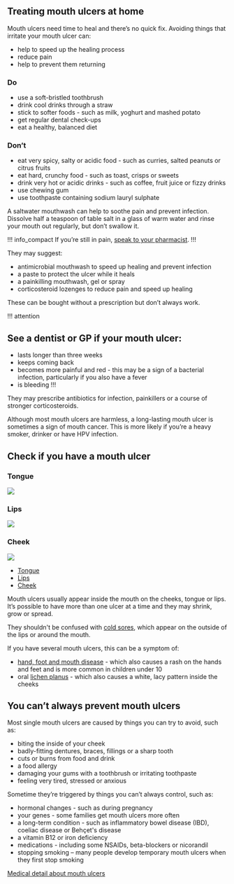 ## Treating mouth ulcers at home

Mouth ulcers need time to heal and there’s no quick fix. Avoiding things that irritate your mouth ulcer can:

- help to speed up the healing process 
- reduce pain
- help to prevent them returning

<section class="panel panel--binary">
  <article class="panel__column">
    <div class="panel__header">
      <h3>Do</h3>
    </div>
    <div class="panel__content">
      <ul class="list--check">
        <li>use a soft-bristled toothbrush</li>
        <li>drink cool drinks through a straw</li>
        <li>stick to softer foods - such as milk, yoghurt and mashed potato</li>
        <li>get regular dental check-ups</li>
        <li>eat a healthy, balanced diet</li>
      </ul>
    </div>
  </article>
  <article class="panel__column">
    <div class="panel__header">
      <h3>Don’t</h3>
    </div>
    <div class="panel__content">
      <ul class="list--cross">
        <li>eat very spicy, salty or acidic food - such as curries, salted peanuts or citrus fruits</li>
        <li>eat hard, crunchy food - such as toast, crisps or sweets</li>
        <li>drink very hot or acidic drinks - such as coffee, fruit juice or fizzy drinks</li>
        <li>use chewing gum</li>
        <li>use toothpaste containing sodium lauryl sulphate</li>
      </ul>
    </div>
  </article>
</section>
    
A saltwater mouthwash can help to soothe pain and prevent infection. Dissolve half a teaspoon of table salt in a glass of warm water and rinse your mouth out regularly, but don’t swallow it.

!!! info_compact
  If you’re still in pain, [speak to your pharmacist](#).
!!!

They may suggest:

- antimicrobial mouthwash to speed up healing and prevent infection
- a paste to protect the ulcer while it heals
- a painkilling mouthwash, gel or spray
- corticosteroid lozenges to reduce pain and speed up healing

These can be bought without a prescription but don’t always work.

!!! attention
  ## See a dentist or GP if your mouth ulcer:
  - lasts longer than three weeks
  - keeps coming back
  - becomes more painful and red - this may be a sign of a bacterial infection, particularly if you also have a fever
  - is bleeding
!!!

They may prescribe antibiotics for infection, painkillers or a course of stronger corticosteroids.


Although most mouth ulcers are harmless, a long-lasting mouth ulcer is sometimes a sign of mouth cancer. This is more likely if you’re a heavy smoker, drinker or have HPV infection.

## Check if you have a mouth ulcer

<section class="tabs js-tabs">

  <div class="tabs--tab-container js-tabs-content">
      <div class="tabs--tab js-tab-pane" id="tab-tongue">
        <h3 class="tabs--tab-heading">Tongue</h3>
        <div class="tabs--tab-content">
          <img src="http://placekitten.com/630/420" />
        </div>
      </div>
      <div class="tabs--tab js-tab-pane" id="tab-lips }}">
        <h3 class="tabs--tab-heading">Lips</h3>
        <div class="tabs--tab-content">
          <img src="http://placekitten.com/633/422" />
        </div>
      </div>
      <div class="tabs--tab js-tab-pane" id="tab-cheek }}">
        <h3 class="tabs--tab-heading">Cheek</h3>
        <div class="tabs--tab-content">
          <img src="http://placekitten.com/636/424" />
        </div>
      </div>
  </div>

  <ul class="tabs--nav js-tabs-nav">
    <li class="tabs--nav-item">
      <a href="#tab-tongue" class="tabs--nav-link">Tongue</a>
    </li>
    <li class="tabs--nav-item">
      <a href="#tab-lips" class="tabs--nav-link">Lips</a>
    </li>
    <li class="tabs--nav-item">
      <a href="#tab-cheek" class="tabs--nav-link">Cheek</a>
    </li>
  </ul>

</section>

Mouth ulcers usually appear inside the mouth on the cheeks, tongue or lips. It’s possible to have more than one ulcer at a time and they may shrink, grow or spread.

They shouldn't be confused with [cold sores](#), which appear on the outside of the lips or around the mouth.

If you have several mouth ulcers, this can be a symptom of:

- [hand, foot and mouth disease](#) - which also causes a rash on the hands and feet and is more common in children under 10
- oral [lichen planus](#) - which also causes a white, lacy pattern inside the cheeks

## You can’t always prevent mouth ulcers

Most single mouth ulcers are caused by things you can try to avoid, such as:

- biting the inside of your cheek
- badly-fitting dentures, braces, fillings or a sharp tooth
- cuts or burns from food and drink
- a food allergy
- damaging your gums with a toothbrush or irritating toothpaste
- feeling very tired, stressed or anxious

Sometime they’re triggered by things you can’t always control, such as:

- hormonal changes - such as during pregnancy
- your genes - some families get mouth ulcers more often
- a long-term condition - such as inflammatory bowel disease (IBD), coeliac disease or Behçet's disease
- a vitamin B12 or iron deficiency
- medications - including some NSAIDs, beta-blockers or nicorandil
- stopping smoking – many people develop temporary mouth ulcers when they first stop smoking

[Medical detail about mouth ulcers](#)
